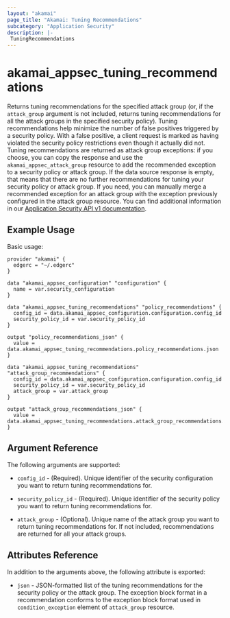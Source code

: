 ```yaml
---
layout: "akamai"
page_title: "Akamai: Tuning Recommendations"
subcategory: "Application Security"
description: |-
 TuningRecommendations
---
```


# akamai_appsec_tuning_recommendations

Returns tuning recommendations for the specified attack group (or, if the `attack_group` argument is not included, returns tuning recommendations for all the attack groups in the specified security policy).
Tuning recommendations help minimize the number of false positives triggered by a security policy. With a false positive, a client request is marked as having violated the security policy restrictions even though it actually did not.
Tuning recommendations are returned as attack group exceptions: if you choose, you can copy the response and use the `akamai_appsec_attack_group` resource to add the recommended exception to a security policy or attack group.
If the data source response is empty, that means that there are no further recommendations for tuning your security policy or attack group.
If you need, you can manually merge a recommended exception for an attack group with the exception previously configured in the attack group resource. 
You can find additional information in our [Application Security API v1 documentation](https://developer.akamai.com/api/cloud_security/application_security/v1.html#getrecommendations).

## Example Usage

Basic usage:

```hcl
provider "akamai" {
  edgerc = "~/.edgerc"
}

data "akamai_appsec_configuration" "configuration" {
  name = var.security_configuration
}

data "akamai_appsec_tuning_recommendations" "policy_recommendations" {
  config_id = data.akamai_appsec_configuration.configuration.config_id
  security_policy_id = var.security_policy_id
}

output "policy_recommendations_json" {
  value = data.akamai_appsec_tuning_recommendations.policy_recommendations.json
}

data "akamai_appsec_tuning_recommendations" "attack_group_recommendations" {
  config_id = data.akamai_appsec_configuration.configuration.config_id
  security_policy_id = var.security_policy_id
  attack_group = var.attack_group
}

output "attack_group_recommendations_json" {
  value = data.akamai_appsec_tuning_recommendations.attack_group_recommendations.json
}
```

## Argument Reference

The following arguments are supported:

* `config_id` - (Required). Unique identifier of the security configuration you want to return tuning recommendations for.

* `security_policy_id` - (Required). Unique identifier of the security policy you want to return tuning recommendations for.

* `attack_group` - (Optional). Unique name of the attack group you want to return tuning recommendations for. If not included, recommendations are returned for all your attack groups.

## Attributes Reference

In addition to the arguments above, the following attribute is exported:

* `json` - JSON-formatted list of the tuning recommendations for the security policy or the attack group. The exception block format in a recommendation conforms to the exception block format used in `condition_exception` element of `attack_group` resource.  

